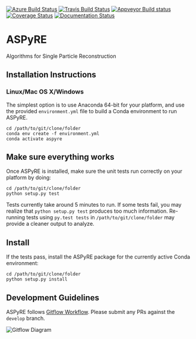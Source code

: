 [![Azure Build Status](https://dev.azure.com/vineetbansal0645/ASPyRE/_apis/build/status/vineetbansal.ASPyRE?branchName=master)](https://dev.azure.com/vineetbansal0645/ASPyRE/_build/latest?definitionId=1&branchName=master)
[![Travis Build Status](https://travis-ci.org/vineetbansal/ASPyRE.svg?branch=master)](https://travis-ci.org/vineetbansal/ASPyRE)
[![Appveyor Build status](https://ci.appveyor.com/api/projects/status/hlotnubf7x015ipy/branch/master?svg=true)](https://ci.appveyor.com/project/vineetbansal/aspyre/branch/master)
[![Coverage Status](https://coveralls.io/repos/github/vineetbansal/ASPyRE/badge.svg?branch=master&service=github)](https://coveralls.io/github/vineetbansal/ASPyRE?branch=master)
[![Documentation Status](https://readthedocs.org/projects/aspyre/badge/?version=latest)](https://cov3d.readthedocs.io/en/latest/?badge=latest)

# ASPyRE

Algorithms for Single Particle Reconstruction

## Installation Instructions

### Linux/Mac OS X/Windows

The simplest option is to use Anaconda 64-bit for your platform, and use the provided `environment.yml` file to build a Conda environment to run ASPyRE.

```
cd /path/to/git/clone/folder
conda env create -f environment.yml
conda activate aspyre
```

## Make sure everything works

Once ASPyRE is installed, make sure the unit tests run correctly on your platform by doing:
```
cd /path/to/git/clone/folder
python setup.py test
```

Tests currently take around 5 minutes to run. If some tests fail, you may realize that `python setup.py test` produces too much information. Re-running tests using `py.test tests` in `/path/to/git/clone/folder` may provide a cleaner output to analyze.

## Install

If the tests pass, install the ASPyRE package for the currently active Conda environment:
```
cd /path/to/git/clone/folder
python setup.py install
```

## Development Guidelines

ASPyRE follows [Gitflow Workflow](https://www.atlassian.com/git/tutorials/comparing-workflows/gitflow-workflow).
Please submit any PRs against the `develop` branch.

![Gitflow Diagram](https://wac-cdn.atlassian.com/dam/jcr:61ccc620-5249-4338-be66-94d563f2843c/05%20(2).svg?cdnVersion=357)
